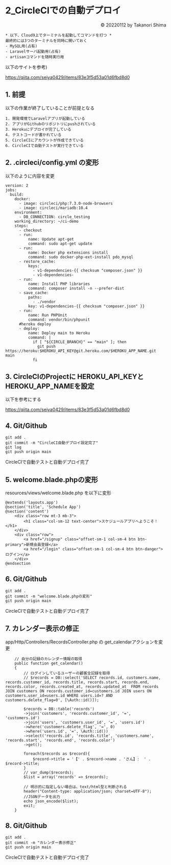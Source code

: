 # 2_CircleCIでの自動デプロイ

<p style='text-align: right;'> &copy; 20220112 by Takanori Shima </p>

```
* 以下、Cloud9上でターミナルを起動してコマンドを打つ *
最終的には3つのターミナルを同時に開いておく
- MySQL用(占有)
- Laravelサーバ起動用(占有)
- artisanコマンドを随時実行用
```

以下のサイトを参考)

https://qiita.com/seiya0429/items/83e3f5d53a01d6fbd8d0

## 1. 前提
以下の作業が終了していることが前提となる
```
1. 開発環境でLaravelアプリが起動している
2. アプリがGithubのリポジトリにpushされている
3. Herokuにデプロイが完了している
4. テストコードが書かれている
5. CircleCIにアカウントが作成できている
6. CircleCIで自動テストが実行できている
```

## 2. .circleci/config.yml の変形

以下のように内容を変更
```
version: 2
jobs:
  build:
    docker:
      - image: circleci/php:7.3.0-node-browsers
      - image: circleci/mariadb:10.4
    environment:
      - DB_CONNECTION: circle_testing
    working_directory: ~/ci-demo
    steps:
      - checkout
      - run:
          name: Update apt-get
          command: sudo apt-get update
      - run:
          name: Docker php extensions install
          command: sudo docker-php-ext-install pdo_mysql
      - restore_cache:
          keys:
            - v1-dependencies-{{ checksum "composer.json" }}
            - v1-dependencies-
      - run:
          name: Install PHP libraries
          command: composer install -n --prefer-dist
      - save_cache:
          paths:
            - ./vendor
          key: v1-dependencies-{{ checksum "composer.json" }}
      - run:
          name: Run PHPUnit
          command: vendor/bin/phpunit
      #heroku deploy
      - deploy:
          name: Deploy main to Heroku
          command: |
            if [ "${CIRCLE_BRANCH}" == "main" ]; then
              git push https://heroku:$HEROKU_API_KEY@git.heroku.com/$HEROKU_APP_NAME.git main
            fi
```

## 3. CircleCIのProjectに HEROKU_API_KEYとHEROKU_APP_NAMEを設定
以下を参考にする

https://qiita.com/seiya0429/items/83e3f5d53a01d6fbd8d0

## 4. Git/Github

```
git add .
git commit -m "CircleCI自動デプロイ設定完了"
git log
git push origin main
```

CircleCIで自動テストと自動デプロイ完了

## 5. welcome.blade.phpの変形
resources/views/welcome.blade.php を以下に変形
```
@extends('layouts.app')
@section('title', 'Schedule App')
@section('content')
    <div class="row mt-3 mb-3">
        <h1 class="col-sm-12 text-center">スケジュールアプリへようこそ！</h1>
    </div>
    <div class="row">
        <a href="/signup" class="offset-sm-1 col-sm-4 btn btn-primary">新規会員登録</a>
        <a href="/login" class="offset-sm-1 col-sm-4 btn btn-danger">ログイン</a>
    </div>
@endsection
```

## 6. Git/Github
```
git add .
git commit -m "welcome.blade.phpの変形"
git push origin main
```

CircleCIで自動テストと自動デプロイ完了

## 7. カレンダー表示の修正
app/Http/Controllers/RecordsController.php の get_calendarアクションを変更

```
    // 自分の記録のカレンダー情報の取得
    public function get_calendar()
    {
        // ログインしているユーザーの顧客全記録を取得
        // $records = DB::select('SELECT records.id, customers.name, records.customer_id, records.title, records.start, records.end, records.color, records.created_at, records.updated_at  FROM records JOIN customers ON records.customer_id=customers.id JOIN users ON customers.user_id=users.id WHERE users.id=? AND customers.delete_flag=0', [\Auth::id()]);
        
        $records = DB::table('records')
        ->join('customers', 'records.customer_id', '=', 'customers.id')
        ->join('users', 'customers.user_id', '=', 'users.id')
        ->where('customers.delete_flag', '=', 0)
        ->where('users.id', '=', \Auth::id())
        ->select('records.id', 'records.title', 'customers.name', 'records.start', 'records.end', 'records.color')
        ->get();
        
        foreach($records as $record){
            $record->title = '【' . $record->name . 'さん】:  ' . $record->title;
        }
        // var_dump($records);
        $list = array('records' => $records);
        
        // 明示的に指定しない場合は、text/html型と判断される
        header("Content-type: application/json; charset=UTF-8");
        //JSONデータを出力
        echo json_encode($list);
        exit;
    }
```

## 8. Git/Github
```
git add .
git commit -m "カレンダー表示修正"
git push origin main
```

CircleCIで自動テストと自動デプロイ完了